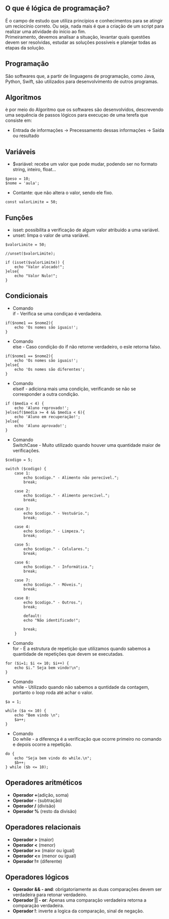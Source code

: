 ## O que é lógica de programação?<br>
É o campo de estudo que utiliza princípios e conhecimentos para se atingir um reciocínio correto. Ou seja, 
nada mais é que a criação de um script para realizar uma atividade do início ao fim.<br>
Primeiramento, devemos analisar a situação, levantar quais questões devem ser resolvidas, estudar as soluções 
possíveis e planejar todas as etapas da solução.

## Programação
São softwares que, a partir de linguagens de programação, como Java, Python, Swift, são utilizados para desenvolvimento de outros programas.<br>

## Algoritmos
è por meio do Algoritmo que os softwares são desenvolvidos, descrevendo uma sequência de passos lógicos para execuçao de uma terefa que consiste em:<br>
- Entrada de informações -> Precessamento dessas informações -> Saída ou resultado

## Variáveis

- $variável: recebe um valor que pode mudar, podendo ser no formato string, inteiro, float...
```
$peso = 10;
$nome = 'aula';
```
- Contante: que não altera o valor, sendo ele fixo.
```
const valorLimite = 50;
```

## Funções

- isset: possibilita a verificação de algum valor atribuido a uma variável.
- unset: limpa o valor de uma variável.

```
$valorLimite = 50;

//unset($valorLimite);

if (isset($valorLimite)) {
    echo "Valor alocado!";
}else{
    echo "Valor Nulo!";
}
```

## Condicionais

- Comando<br>
if - Verifica se uma condiçao é verdadeira.<br>
```
if($nome1 == $nome2){
    echo 'Os nomes são iguais!';
}
```
- Comando <br>
else - Caso condição do if não retorne verdadeiro, o esle retorna falso.
```
if($nome1 == $nome2){
    echo 'Os nomes são iguais!';
}else{
    echo 'Os nomes são diferentes';
}

```
- Comando <br>
elseif - adiciona mais uma condição, verificando se não se corresponder a outra condição.
```
if ($media < 4) {
    echo 'Aluno reprovado!';
}elseif($media >= 4 && $media < 6){
    echo 'Aluno em recuperação!'; 
}else{
    echo 'Aluno aprovado!';
}

```
- Comando <br>
SwitchCase - Muito utilizado quando houver uma quantidade maior de verificações.
```
$codigo = 5;

switch ($codigo) {
    case 1:
        echo $codigo." - Alimento não perecível.";
        break;

    case 2:
        echo $codigo." - Alimento perecível.";
        break;

    case 3:
        echo $codigo." - Vestuário.";
        break;
            
    case 4:
        echo $codigo." - Limpeza.";
        break;

    case 5:
        echo $codigo." - Celulares.";
        break;

    case 6:
        echo $codigo." - Informática.";
        break;

    case 7:
        echo $codigo." - Móveis.";
        break;

    case 8:
        echo $codigo." - Outros.";
        break;

        default:
        echo "Não identificado!";
        
        break;
    }
```
- Comando <br>
for - É a estrutura de repetição que utilizamos quando sabemos a quantidade de repetições que devem se executadas.
```
for ($i=1; $i <= 10; $i++) { 
    echo $i." Seja bem vindo!\n";
}
```

- Comando<br>
while - Utilizado quando não sabemos a quntidade da contagem, portanto o loop roda até achar o valor.
```
$a = 1;

while ($a <= 10) {
    echo "Bem vindo \n";
    $a++;
}
```
- Comando <br>
Do while - a diferença é a verificação que ocorre primeiro no comando e depois ocorre a repetição.
```
do {
    echo "Seja bem vindo do while.\n";
    $b++;
} while ($b <= 10);
```

## Operadores aritméticos

- **Operador +**(adição, soma)<br>
- **Operador -** (subtração)<br>
- **Operador /** (divisão)<br>
- **Operador %** (resto da divisão)<br>

## Operadores relacionais

- **Operador >** (maior)<br>
- **Operador <** (menor)<br>
- **Operador >=** (maior ou igual)<br>
- **Operador <=** (menor ou igual)<br>
- **Operador !=** (diferente)<br>

## Operadores lógicos

- **Operador && - and**: obrigatoriamente as duas comparações devem ser verdadeira para retonar verdadeiro.
- **Operador || - or**: Apenas uma comparação verdadeira retorna a comparação verdadeira.
- **Operador !**: inverte a logica da comparação, sinal de negação.

